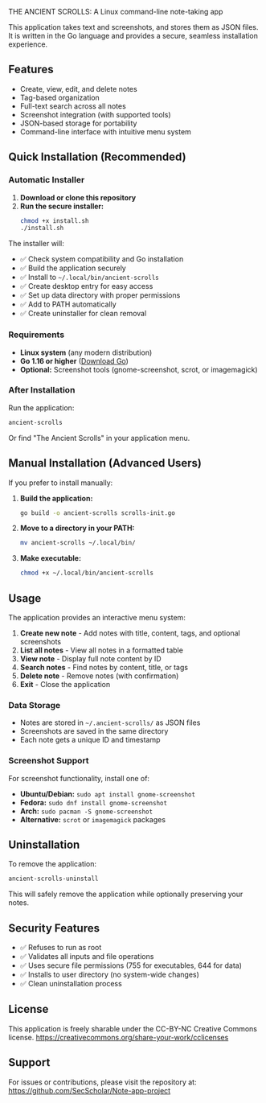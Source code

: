THE ANCIENT SCROLLS: A Linux command-line note-taking app

This application takes text and screenshots, and stores them as JSON files.
It is written in the Go language and provides a secure, seamless installation experience.

## Features

- Create, view, edit, and delete notes
- Tag-based organization
- Full-text search across all notes
- Screenshot integration (with supported tools)
- JSON-based storage for portability
- Command-line interface with intuitive menu system

## Quick Installation (Recommended)

### Automatic Installer

1. **Download or clone this repository**
2. **Run the secure installer:**
   ```bash
   chmod +x install.sh
   ./install.sh
   ```

The installer will:
- ✅ Check system compatibility and Go installation
- ✅ Build the application securely
- ✅ Install to `~/.local/bin/ancient-scrolls`
- ✅ Create desktop entry for easy access
- ✅ Set up data directory with proper permissions
- ✅ Add to PATH automatically
- ✅ Create uninstaller for clean removal

### Requirements

- **Linux system** (any modern distribution)
- **Go 1.16 or higher** ([Download Go](https://golang.org/dl/))
- **Optional:** Screenshot tools (gnome-screenshot, scrot, or imagemagick)

### After Installation

Run the application:
```bash
ancient-scrolls
```

Or find "The Ancient Scrolls" in your application menu.

## Manual Installation (Advanced Users)

If you prefer to install manually:

1. **Build the application:**
   ```bash
   go build -o ancient-scrolls scrolls-init.go
   ```

2. **Move to a directory in your PATH:**
   ```bash
   mv ancient-scrolls ~/.local/bin/
   ```

3. **Make executable:**
   ```bash
   chmod +x ~/.local/bin/ancient-scrolls
   ```

## Usage

The application provides an interactive menu system:

1. **Create new note** - Add notes with title, content, tags, and optional screenshots
2. **List all notes** - View all notes in a formatted table
3. **View note** - Display full note content by ID
4. **Search notes** - Find notes by content, title, or tags
5. **Delete note** - Remove notes (with confirmation)
6. **Exit** - Close the application

### Data Storage

- Notes are stored in `~/.ancient-scrolls/` as JSON files
- Screenshots are saved in the same directory
- Each note gets a unique ID and timestamp

### Screenshot Support

For screenshot functionality, install one of:
- **Ubuntu/Debian:** `sudo apt install gnome-screenshot`
- **Fedora:** `sudo dnf install gnome-screenshot`
- **Arch:** `sudo pacman -S gnome-screenshot`
- **Alternative:** `scrot` or `imagemagick` packages

## Uninstallation

To remove the application:
```bash
ancient-scrolls-uninstall
```

This will safely remove the application while optionally preserving your notes.

## Security Features

- ✅ Refuses to run as root
- ✅ Validates all inputs and file operations
- ✅ Uses secure file permissions (755 for executables, 644 for data)
- ✅ Installs to user directory (no system-wide changes)
- ✅ Clean uninstallation process

## License

This application is freely sharable under the CC-BY-NC Creative Commons license.
https://creativecommons.org/share-your-work/cclicenses

## Support

For issues or contributions, please visit the repository at:
https://github.com/SecScholar/Note-app-project
